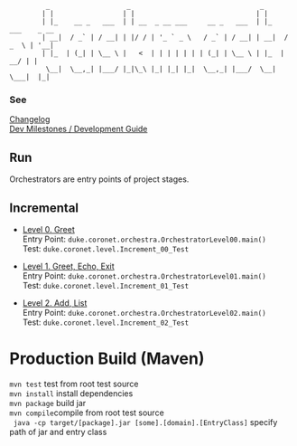              _                   _                                _             
            | |                 | |                              | |                
            | |_    __ _   ___  | | __  _ __ ___     __ _   ___  | |_    ___    _ __ 
            | __|  / _` | / __| | |/ / | '_ ` _ \   / _` | / __| | __|  / _  \ | '__|
            | |_  | (_| | \__ \ |   <  | | | | | | | (_| | \__ \ | |_  |   __/ | | 
             \__|  \__,_| |___/ |_|\_\ |_| |_| |_|  \__,_| |___/  \__|  \___|  |_|  

### See
[Changelog](/docs/CHANGELOG.md) \
[Dev Milestones / Development Guide](/docs/TODO.md)

## Run

Orchestrators are entry points of project stages.

## Incremental
- [Level 0. Greet](https://nus-tic2002-2021.github.io/website/se-book-adapted/projectDuke/index.html#level-0-greet) \
  Entry Point: ```duke.coronet.orchestra.OrchestratorLevel00.main()``` \
  Test: ```duke.coronet.level.Increment_00_Test```

- [Level 1. Greet, Echo, Exit](https://nus-tic2002-2021.github.io/website/se-book-adapted/projectDuke/index.html#level-1-greet-echo-exit) \
  Entry Point:  ```duke.coronet.orchestra.OrchestratorLevel01.main()``` \
  Test: ```duke.coronet.level.Increment_01_Test```

- [Level 2. Add, List](https://nus-tic2002-2021.github.io/website/se-book-adapted/projectDuke/index.html#level-2-add-list) \
  Entry Point:  ```duke.coronet.orchestra.OrchestratorLevel02.main()``` \
  Test: ```duke.coronet.level.Increment_02_Test```


# Production Build (Maven)

``` mvn test ``` test from root test source \
``` mvn install ``` install dependencies \
``` mvn package ``` build jar \
``` mvn compile ```compile from root test source \
``` java -cp target/[package].jar [some].[domain].[EntryClass]``` specify path of jar and entry class

